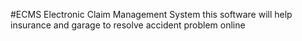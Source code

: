 #ECMS
Electronic Claim Management System
this software will help insurance and garage to resolve accident problem online